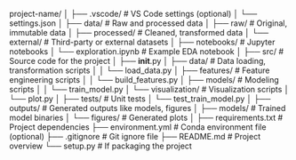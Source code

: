 project-name/
│
├── .vscode/                    # VS Code settings (optional)
│   └── settings.json
│
├── data/                       # Raw and processed data
│   ├── raw/                    # Original, immutable data
│   ├── processed/              # Cleaned, transformed data
│   └── external/               # Third-party or external datasets
│
├── notebooks/                 # Jupyter notebooks
│   └── exploration.ipynb       # Example EDA notebook
│
├── src/                        # Source code for the project
│   ├── __init__.py
│   ├── data/                   # Data loading, transformation scripts
│   │   └── load_data.py
│   ├── features/               # Feature engineering scripts
│   │   └── build_features.py
│   ├── models/                 # Modeling scripts
│   │   └── train_model.py
│   └── visualization/          # Visualization scripts
│       └── plot.py
│
├── tests/                      # Unit tests
│   └── test_train_model.py
│
├── outputs/                    # Generated outputs like models, figures
│   ├── models/                 # Trained model binaries
│   └── figures/                # Generated plots
│
├── requirements.txt            # Project dependencies
├── environment.yml             # Conda environment file (optional)
├── .gitignore                  # Git ignore file
├── README.md                   # Project overview
└── setup.py                    # If packaging the project
